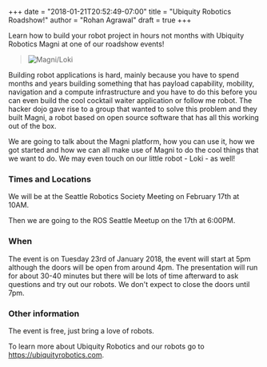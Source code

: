 +++
date = "2018-01-21T20:52:49-07:00"
title = "Ubiquity Robotics Roadshow!"
author = "Rohan Agrawal"
draft = true
+++

Learn how to build your robot project in hours not months with Ubiquity Robotics Magni at one of our roadshow events!

> ![Magni/Loki](/img/MagniLoki2.jpg)

Building robot applications is hard, mainly because you have to spend months and years building something that has payload capability, mobility, navigation and a compute infrastructure and you have to do this before you can even build the cool cocktail waiter application or follow me robot. The hacker dojo gave rise to a group that wanted to solve this problem and they built Magni, a robot based on open source software that has all this working out of the box. 

We are going to talk about the Magni platform, how you can use it, how we got started and how we can all make use of Magni to do the cool things that we want to do. We may even touch on our little robot - Loki - as well!

### Times and Locations

We will be at the Seattle Robotics Society Meeting on February 17th at 10AM.

Then we are going to the ROS Seattle Meetup on the 17th at 6:00PM.

<!-- WE SHOULD DO A TABLE HERE INSTEAD -->

### When

The event is on Tuesday 23rd of January 2018, the event will start at 5pm although the doors will be open from around 4pm. The presentation will run for about 30-40 minutes but there will be lots of time afterward to ask questions and try out our robots. We don't expect to close the doors until 7pm.

### Other information

The event is free, just bring a love of robots. 

To learn more about Ubiquity Robotics and our robots go to https://ubiquityrobotics.com.
